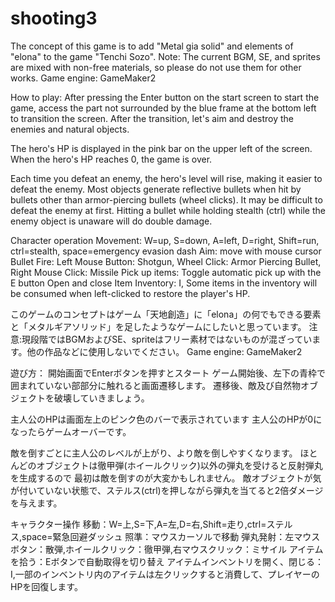 # shooting3
The concept of this game is to add "Metal gia solid" and elements of "elona" to the game "Tenchi Sozo".
Note: The current BGM, SE, and sprites are mixed with non-free materials, so please do not use them for other works.
Game engine: GameMaker2

How to play: After pressing the Enter button on the start screen to start the game, access the part not surrounded by the blue frame at the bottom left to transition the screen. After the transition, let's aim and destroy the enemies and natural objects.

The hero's HP is displayed in the pink bar on the upper left of the screen.
When the hero's HP reaches 0, the game is over.

Each time you defeat an enemy, the hero's level will rise, making it easier to defeat the enemy.
Most objects generate reflective bullets when hit by bullets other than armor-piercing bullets (wheel clicks).
It may be difficult to defeat the enemy at first.
Hitting a bullet while holding stealth (ctrl) while the enemy object is unaware will do double damage.

Character operation
Movement: W=up, S=down, A=left, D=right, Shift=run, ctrl=stealth, space=emergency evasion dash
Aim: move with mouse cursor
Bullet Fire: Left Mouse Button: Shotgun, Wheel Click: Armor Piercing Bullet, Right Mouse Click: Missile
Pick up items: Toggle automatic pick up with the E button
Open and close Item Inventory: I, Some items in the inventory will be consumed when left-clicked to restore the player's HP.

このゲームのコンセプトはゲーム「天地創造」に「elona」の何でもできる要素と「メタルギアソリッド」を足したようなゲームにしたいと思っています。
注意:現段階ではBGMおよびSE、spriteはフリー素材ではないものが混ざっています。他の作品などに使用しないでください。
Game engine: GameMaker2

遊び方：
開始画面でEnterボタンを押すとスタート
ゲーム開始後、左下の青枠で囲まれていない部部分に触れると画面遷移します。
遷移後、敵及び自然物オブジェクトを破壊していきましょう。

主人公のHPは画面左上のピンク色のバーで表示されています
主人公のHPが0になったらゲームオーバーです。

敵を倒すごとに主人公のレベルが上がり、より敵を倒しやすくなります。
ほとんどのオブジェクトは徹甲弾(ホイールクリック)以外の弾丸を受けると反射弾丸を生成するので
最初は敵を倒すのが大変かもしれません。
敵オブジェクトが気が付いていない状態で、ステルス(ctrl)を押しながら弾丸を当てると2倍ダメージを与えます。

キャラクター操作
移動：W=上,S=下,A=左,D=右,Shift=走り,ctrl=ステルス,space=緊急回避ダッシュ
照準：マウスカーソルで移動
弾丸発射：左マウスボタン：散弾,ホイールクリック：徹甲弾,右マウスクリック：ミサイル
アイテムを拾う：Eボタンで自動取得を切り替え
アイテムインベントリを開く、閉じる：I,一部のインベントリ内のアイテムは左クリックすると消費して、プレイヤーのHPを回復します。
